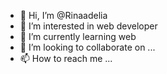 - 👋 Hi, I’m @Rinaadelia
- 👀 I’m interested in web developer
- 🌱 I’m currently learning web
- 💞️ I’m looking to collaborate on ...
- 📫 How to reach me ...

<!---
RAM899-adel/RAM899-adel is a ✨ special ✨ repository because its `README.md` (this file) appears on your GitHub profile.
You can click the Preview link to take a look at your changes.
--->
